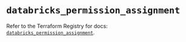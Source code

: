 # `databricks_permission_assignment`

Refer to the Terraform Registry for docs: [`databricks_permission_assignment`](https://registry.terraform.io/providers/databricks/databricks/1.89.0/docs/resources/permission_assignment).
